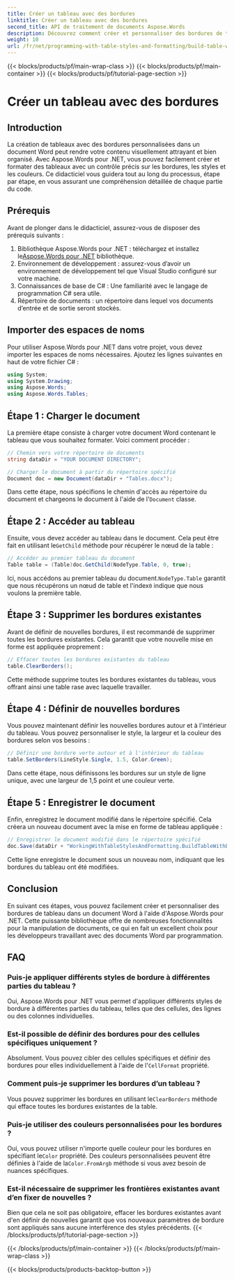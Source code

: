 ```yaml
---
title: Créer un tableau avec des bordures
linktitle: Créer un tableau avec des bordures
second_title: API de traitement de documents Aspose.Words
description: Découvrez comment créer et personnaliser des bordures de tableau dans des documents Word à l'aide d'Aspose.Words pour .NET. Suivez notre guide étape par étape pour obtenir des instructions détaillées.
weight: 10
url: /fr/net/programming-with-table-styles-and-formatting/build-table-with-borders/
---
```


{{< blocks/products/pf/main-wrap-class >}}
{{< blocks/products/pf/main-container >}}
{{< blocks/products/pf/tutorial-page-section >}}

# Créer un tableau avec des bordures

## Introduction

La création de tableaux avec des bordures personnalisées dans un document Word peut rendre votre contenu visuellement attrayant et bien organisé. Avec Aspose.Words pour .NET, vous pouvez facilement créer et formater des tableaux avec un contrôle précis sur les bordures, les styles et les couleurs. Ce didacticiel vous guidera tout au long du processus, étape par étape, en vous assurant une compréhension détaillée de chaque partie du code.

## Prérequis

Avant de plonger dans le didacticiel, assurez-vous de disposer des prérequis suivants :

1.  Bibliothèque Aspose.Words pour .NET : téléchargez et installez le[Aspose.Words pour .NET](https://releases.aspose.com/words/net/) bibliothèque.
2. Environnement de développement : assurez-vous d’avoir un environnement de développement tel que Visual Studio configuré sur votre machine.
3. Connaissances de base de C# : Une familiarité avec le langage de programmation C# sera utile.
4. Répertoire de documents : un répertoire dans lequel vos documents d’entrée et de sortie seront stockés.

## Importer des espaces de noms

Pour utiliser Aspose.Words pour .NET dans votre projet, vous devez importer les espaces de noms nécessaires. Ajoutez les lignes suivantes en haut de votre fichier C# :

```csharp
using System;
using System.Drawing;
using Aspose.Words;
using Aspose.Words.Tables;
```

## Étape 1 : Charger le document

La première étape consiste à charger votre document Word contenant le tableau que vous souhaitez formater. Voici comment procéder :

```csharp
// Chemin vers votre répertoire de documents
string dataDir = "YOUR DOCUMENT DIRECTORY";

// Charger le document à partir du répertoire spécifié
Document doc = new Document(dataDir + "Tables.docx");
```

 Dans cette étape, nous spécifions le chemin d'accès au répertoire du document et chargeons le document à l'aide de l'`Document` classe.

## Étape 2 : Accéder au tableau

 Ensuite, vous devez accéder au tableau dans le document. Cela peut être fait en utilisant le`GetChild` méthode pour récupérer le nœud de la table :

```csharp
// Accéder au premier tableau du document
Table table = (Table)doc.GetChild(NodeType.Table, 0, true);
```

 Ici, nous accédons au premier tableau du document.`NodeType.Table` garantit que nous récupérons un nœud de table et l'index`0` indique que nous voulons la première table.

## Étape 3 : Supprimer les bordures existantes

Avant de définir de nouvelles bordures, il est recommandé de supprimer toutes les bordures existantes. Cela garantit que votre nouvelle mise en forme est appliquée proprement :

```csharp
// Effacer toutes les bordures existantes du tableau
table.ClearBorders();
```

Cette méthode supprime toutes les bordures existantes du tableau, vous offrant ainsi une table rase avec laquelle travailler.

## Étape 4 : Définir de nouvelles bordures

Vous pouvez maintenant définir les nouvelles bordures autour et à l'intérieur du tableau. Vous pouvez personnaliser le style, la largeur et la couleur des bordures selon vos besoins :

```csharp
// Définir une bordure verte autour et à l'intérieur du tableau
table.SetBorders(LineStyle.Single, 1.5, Color.Green);
```

Dans cette étape, nous définissons les bordures sur un style de ligne unique, avec une largeur de 1,5 point et une couleur verte.

## Étape 5 : Enregistrer le document

Enfin, enregistrez le document modifié dans le répertoire spécifié. Cela créera un nouveau document avec la mise en forme de tableau appliquée :

```csharp
// Enregistrer le document modifié dans le répertoire spécifié
doc.Save(dataDir + "WorkingWithTableStylesAndFormatting.BuildTableWithBorders.docx");
```

Cette ligne enregistre le document sous un nouveau nom, indiquant que les bordures du tableau ont été modifiées.

## Conclusion

En suivant ces étapes, vous pouvez facilement créer et personnaliser des bordures de tableau dans un document Word à l'aide d'Aspose.Words pour .NET. Cette puissante bibliothèque offre de nombreuses fonctionnalités pour la manipulation de documents, ce qui en fait un excellent choix pour les développeurs travaillant avec des documents Word par programmation.

## FAQ

### Puis-je appliquer différents styles de bordure à différentes parties du tableau ?
Oui, Aspose.Words pour .NET vous permet d'appliquer différents styles de bordure à différentes parties du tableau, telles que des cellules, des lignes ou des colonnes individuelles.

### Est-il possible de définir des bordures pour des cellules spécifiques uniquement ?
 Absolument. Vous pouvez cibler des cellules spécifiques et définir des bordures pour elles individuellement à l'aide de l'`CellFormat` propriété.

### Comment puis-je supprimer les bordures d’un tableau ?
 Vous pouvez supprimer les bordures en utilisant le`ClearBorders` méthode qui efface toutes les bordures existantes de la table.

### Puis-je utiliser des couleurs personnalisées pour les bordures ?
 Oui, vous pouvez utiliser n'importe quelle couleur pour les bordures en spécifiant le`Color` propriété. Des couleurs personnalisées peuvent être définies à l'aide de la`Color.FromArgb` méthode si vous avez besoin de nuances spécifiques.

### Est-il nécessaire de supprimer les frontières existantes avant d’en fixer de nouvelles ?
Bien que cela ne soit pas obligatoire, effacer les bordures existantes avant d'en définir de nouvelles garantit que vos nouveaux paramètres de bordure sont appliqués sans aucune interférence des styles précédents.
{{< /blocks/products/pf/tutorial-page-section >}}

{{< /blocks/products/pf/main-container >}}
{{< /blocks/products/pf/main-wrap-class >}}

{{< blocks/products/products-backtop-button >}}
